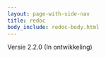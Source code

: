 ```yaml
---
layout: page-with-side-nav
title: redoc
body_include: redoc-body.html
---
```

Versie 2.2.0 (In ontwikkeling)
<redoc spec-url='{{ site.v2DevSpecUrl }}'></redoc>
